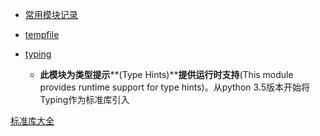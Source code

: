 - [常用模块记录](https://www.cnblogs.com/wf-linux/archive/2018/08/01/9400354.html)

- [tempfile](https://blog.csdn.net/qq_32617703/article/details/101267426?ops_request_misc=%257B%2522request%255Fid%2522%253A%2522165468941016780366524472%2522%252C%2522scm%2522%253A%252220140713.130102334..%2522%257D&request_id=165468941016780366524472&biz_id=0&utm_medium=distribute.pc_search_result.none-task-blog-2~all~sobaiduend~default-2-101267426-null-null.142^v11^pc_search_result_control_group,157^v13^control&utm_term=+tempfile.TemporaryDirectory&spm=1018.2226.3001.4187)



- [typing](https://blog.csdn.net/fengbingchun/article/details/122288737?ops_request_misc=%257B%2522request%255Fid%2522%253A%2522165952069316782391818952%2522%252C%2522scm%2522%253A%252220140713.130102334..%2522%257D&request_id=165952069316782391818952&biz_id=0&utm_medium=distribute.pc_search_result.none-task-blog-2~all~sobaiduend~default-1-122288737-null-null.142^v39^pc_rank_34_2&utm_term=typing&spm=1018.2226.3001.4187)
  - **此模块为类型提示****(Type Hints)****提供运行时支持**(This module provides runtime support for type hints)。从python 3.5版本开始将Typing作为标准库引入

[标准库大全](https://zhuanlan.zhihu.com/p/386379860)

